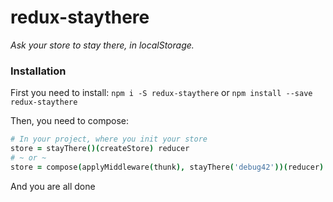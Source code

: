 # redux-staythere

_Ask your store to stay there, in localStorage._

### Installation

First you need to install: `npm i -S redux-staythere` or `npm install --save redux-staythere`

Then, you need to compose:

~~~coffee
# In your project, where you init your store
store = stayThere()(createStore) reducer
# ~ or ~
store = compose(applyMiddleware(thunk), stayThere('debug42'))(reducer)
~~~

And you are all done
